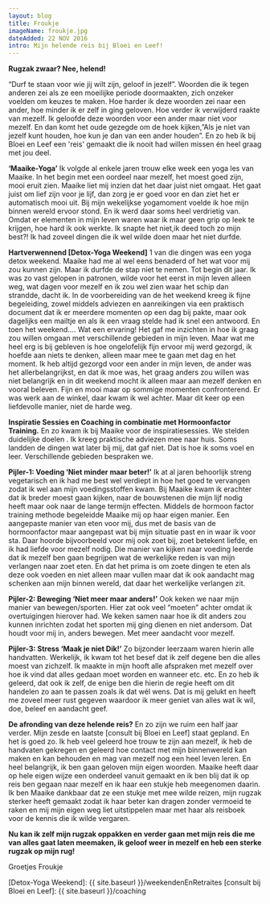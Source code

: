 ```yaml
---
layout: blog
title: Froukje
imageName: froukje.jpg
dateAdded: 22 NOV 2016
intro: Mijn helende reis bij Bloei en Leef!
---
```


**Rugzak zwaar? Nee, helend!**

“Durf te staan voor wie jij wilt zijn, geloof in jezelf”. Woorden die ik tegen anderen zei als ze een moeilijke periode doormaakten, zich onzeker voelden om keuzes te maken. Hoe harder ik deze woorden zei naar een ander, hoe minder ik er zelf in ging geloven. Hoe verder ik verwijderd raakte van mezelf. Ik geloofde deze woorden voor een ander maar niet voor mezelf. En dan komt het oude gezegde om de hoek kijken,”Als je niet van jezelf kunt houden, hoe kun je dan van een ander houden”. En zo heb ik bij Bloei en Leef een 'reis' gemaakt die ik nooit had willen missen én heel graag met jou deel.

**‘Maaike-Yoga’**
Ik volgde al enkele jaren trouw elke week een yoga les van Maaike. In het begin met een oordeel naar mezelf, het moest goed zijn, mooi eruit zien. Maaike liet mij inzien dat het daar juist niet omgaat. Het gaat juist om lief zijn voor je lijf, dan zorg je er goed voor en dan ziet het er automatisch mooi uit. Bij mijn wekelijkse yogamoment voelde ik hoe mijn binnen wereld ervoor stond. En ik werd daar soms heel verdrietig van. Omdat er elementen in mijn leven waren waar ik maar geen grip op leek te krijgen, hoe hard ik ook werkte. Ik snapte het niet,ik deed toch zo mijn best?! Ik had zoveel dingen die ik wel wilde doen maar het niet durfde.

**Hartverwennend [Detox-Yoga Weekend]**
1 van die dingen was een yoga detox weekend. Maaike had me al wel eens benaderd of het wat voor mij zou kunnen zijn. Maar ik durfde de stap niet te nemen. Tot begin dit jaar. Ik was zo vast gelopen in patronen, wilde  voor het eerst in mijn leven alleen weg, wat dagen voor mezelf en ik zou wel zien waar het schip dan strandde, dacht ik. In de voorbereiding van de het weekend kreeg ik fijne begeleiding, zowel middels adviezen en aanreikingen via  een praktisch document dat ik er meerdere momenten op een dag bij pakte, maar ook dagelijks een mailtje en als ik een vraag stelde had ik snel een  antwoord. En toen het weekend…. Wat een ervaring! Het gaf me inzichten in hoe ik graag zou willen omgaan met verschillende gebieden in mijn leven.  Maar wat me heel erg is bij gebleven is hoe ongelofelijk fijn ervoor mij werd gezorgd, ik hoefde aan niets te denken, alleen maar mee te gaan met dag en het moment. Ik heb altijd gezorgd voor een ander in mijn leven, de ander was het allerbelangrijkst, en dat ik moe was, het graag anders zou willen was niet belangrijk en in dit weekend mocht ik alleen maar aan mezelf denken en vooral beleven. Fijn en mooi maar op sommige momenten confronterend.  Er was werk aan de winkel, daar kwam ik wel achter. Maar dit keer op een liefdevolle manier, niet de harde weg.

**Inspiratie Sessies en Coaching in combinatie met Hormoonfactor Training.**
En zo kwam ik bij Maaike voor de inspiratiesessies. We stelden duidelijke doelen . Ik kreeg praktische adviezen mee naar huis. Soms landden de dingen wat later bij mij, dat gaf niet. Dat is hoe ik soms voel en leer. Verschillende gebieden bespraken we.

**Pijler-1: Voeding ‘Niet minder maar beter!’**
Ik at al jaren behoorlijk streng vegetarisch en ik had me best wel verdiept in hoe het goed te vervangen zodat ik wel aan mijn voedingsstoffen kwam. Bij Maaike kwam ik erachter dat ik breder moest gaan kijken, naar de bouwstenen die mijn lijf nodig heeft maar ook  naar de lange termijn effecten. Middels de hormoon factor training methode begeleidde Maaike mij op haar eigen manier.  Een aangepaste manier van eten voor mij,  dus met de basis van de hormoonfactor maar aangepast wat bij mijn situatie past en in waar ik voor sta. Daar hoorde bijvoorbeeld voor mij ook zoet bij, zoet betekent liefde, en ik had liefde voor mezelf nodig.  Die manier van kijken naar voeding leerde dat ik mezelf  ben gaan begrijpen wat de werkelijke reden is van mijn verlangen naar zoet eten. En dat het prima is om zoete dingen te eten als deze ook voeden en niet alleen maar vullen maar dat ik ook aandacht mag schenken aan mijn binnen wereld, dat daar het werkelijke verlangen zit.

**Pijler-2: Beweging ‘Niet meer maar anders!’**
Ook keken we naar mijn manier van bewegen/sporten. Hier zat ook veel “moeten” achter omdat ik overtuigingen hierover had. We keken samen naar hoe ik dit anders zou kunnen inrichten zodat het sporten mij ging dienen en niet andersom. Dat houdt voor mij in, anders bewegen. Met meer aandacht voor mezelf.

**Pijler-3: Stress ‘Maak je niet Dik!’**
Zo bijzonder leerzaam waren hierin alle handvatten. Werkelijk, ik kwam tot het besef dat ik zelf degene ben die alles moest van zichzelf. Ik maakte in mijn hooft alle afspraken met mezelf over hoe ik vind dat alles gedaan moet worden en wanneer etc. etc. En zo heb ik geleerd, dat ook ik zelf, de enige ben die hierin de regie heeft om dit handelen zo aan te passen zoals ik dat wél wens. Dat is mij gelukt en heeft me zoveel meer rust gegeven waardoor ik meer geniet van alles wat ik wil, doe, beleef en aandacht geef.

**De afronding van deze helende reis?**
En zo zijn we ruim een half jaar verder. Mijn zesde en laatste [consult bij Bloei en Leef] staat gepland. En het is goed zo. Ik heb veel geleerd hoe trouw te zijn aan mezelf, ik heb de handvaten gekregen en geleerd hoe  contact met mijn binnenwereld kan maken en kan behouden en mag van mezelf nog een heel leven leren. En heel belangrijk, ik ben gaan geloven mijn eigen woorden. Maaike heeft daar op hele eigen wijze een onderdeel vanuit gemaakt en ik ben blij dat ik op reis ben gegaan naar mezelf en ik haar een stukje heb meegenomen daarin. Ik ben Maaike  dankbaar dat ze een stukje met mee wilde reizen, mijn rugzak sterker heeft gemaakt zodat ik haar beter kan dragen zonder vermoeid te raken en mij mijn eigen weg liet uitstippelen maar met haar als reisboek voor de kennis die ik wilde vergaren.

**Nu kan ik zelf mijn rugzak oppakken en verder gaan met mijn reis die me van alles gaat laten meemaken, ik geloof weer in mezelf en heb een sterke rugzak op mijn rug!**

Groetjes Froukje

[Detox-Yoga Weekend]: {{ site.baseurl }}/weekendenEnRetraites
[consult bij Bloei en Leef]: {{ site.baseurl }}/coaching
